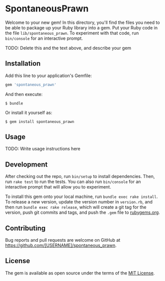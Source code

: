 # SpontaneousPrawn

Welcome to your new gem! In this directory, you'll find the files you need to be able to package up your Ruby library into a gem. Put your Ruby code in the file `lib/spontaneous_prawn`. To experiment with that code, run `bin/console` for an interactive prompt.

TODO: Delete this and the text above, and describe your gem

## Installation

Add this line to your application's Gemfile:

```ruby
gem 'spontaneous_prawn'
```

And then execute:

    $ bundle

Or install it yourself as:

    $ gem install spontaneous_prawn

## Usage

TODO: Write usage instructions here

## Development

After checking out the repo, run `bin/setup` to install dependencies. Then, run `rake test` to run the tests. You can also run `bin/console` for an interactive prompt that will allow you to experiment.

To install this gem onto your local machine, run `bundle exec rake install`. To release a new version, update the version number in `version.rb`, and then run `bundle exec rake release`, which will create a git tag for the version, push git commits and tags, and push the `.gem` file to [rubygems.org](https://rubygems.org).

## Contributing

Bug reports and pull requests are welcome on GitHub at https://github.com/[USERNAME]/spontaneous_prawn.


## License

The gem is available as open source under the terms of the [MIT License](http://opensource.org/licenses/MIT).

